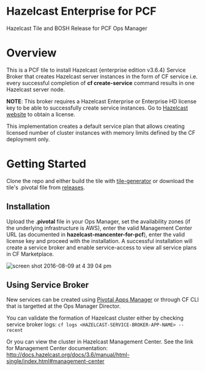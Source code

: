 # Hazelcast Enterprise for PCF
Hazelcast Tile and BOSH Release for PCF Ops Manager

# Overview
This is a PCF tile to install Hazelcast {enterprise edition v3.6.4} Service Broker that creates Hazelcast server instances in the form of CF service i.e. every successful completion of **cf create-service** command results in one Hazelcast server node. 

**NOTE**: This broker requires a Hazelcast Enterprise or Enterprise HD license key to be able to successfully create service instances. Go to [Hazelcast website](https://hazelcast.com/) to obtain a license.

This implementation creates a default service plan that allows creating licensed number of cluster instances  with memory limits defined by the CF deployment only. 

# Getting Started
Clone the repo and either build the tile with [tile-generator](https://github.com/cf-platform-eng/tile-generator) or download the tile's .pivotal file from [releases](https://github.com/cloudfoundry-community/hazelcast/releases).

## Installation
Upload the **.pivotal** file in your Ops Manager, set the availability zones (if the underlying infrastructure is AWS), enter the valid Management Center URL (as documented in **hazelcast-mancenter-for-pcf**), enter the valid license key and proceed with the installation. A successful installation will create a service broker and enable service-access to view all service plans in CF Marketplace.

![screen shot 2016-08-09 at 4 39 04 pm](https://cloud.githubusercontent.com/assets/7980465/17523207/6d733810-5e77-11e6-9bdf-e6c2b7f5db39.png)

## Using Service Broker
New services can be created using [Pivotal Apps Manager](https://docs.pivotal.io/pivotalcf/1-7/console/dev-console.html) or through CF CLI that is targetted at the Ops Manager Director.

You can validate the formation of Hazelcast cluster either by checking service broker logs:
`cf logs <HAZELCAST-SERVICE-BROKER-APP-NAME> --recent`

Or you can view the cluster in Hazelcast Management Center. See the link for Management Center documentation:
http://docs.hazelcast.org/docs/3.6/manual/html-single/index.html#management-center


